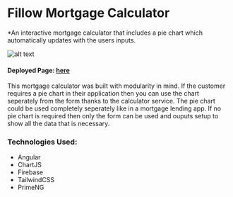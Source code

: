 # Fillow Mortgage Calculator
*An interactive mortgage calculator that includes a pie chart which automatically updates with the users inputs.

![alt text](https://media.giphy.com/media/cBolkKLuWAh2AdInA8/giphy.gif 'Fillow Mortgage Calc running')

#### Deployed Page: [here](https://mortgagecalc-bb908.firebaseapp.com/) 

This mortgage calculator was built with modularity in mind. If the customer requires a pie chart in their application then you can use the chart seperately from the form thanks to the calculator service. The pie chart could be used completely seperately like in a mortgage lending app. If no pie chart is required then only the form can be used and ouputs setup to show all the data that is necessary. 


### Technologies Used:
* Angular
* ChartJS
* Firebase
* TailwindCSS
* PrimeNG